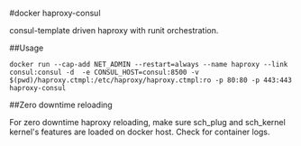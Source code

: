 #docker haproxy-consul


consul-template driven haproxy with runit orchestration. 


##Usage


	docker run --cap-add NET_ADMIN --restart=always --name haproxy --link consul:consul -d  -e CONSUL_HOST=consul:8500 -v $(pwd)/haproxy.ctmpl:/etc/haproxy/haproxy.ctmpl:ro -p 80:80 -p 443:443 haproxy-consul
	
##Zero downtime reloading

For zero downtime haproxy reloading, make sure sch_plug and sch_kernel kernel's features are loaded on docker host. Check for container logs.
